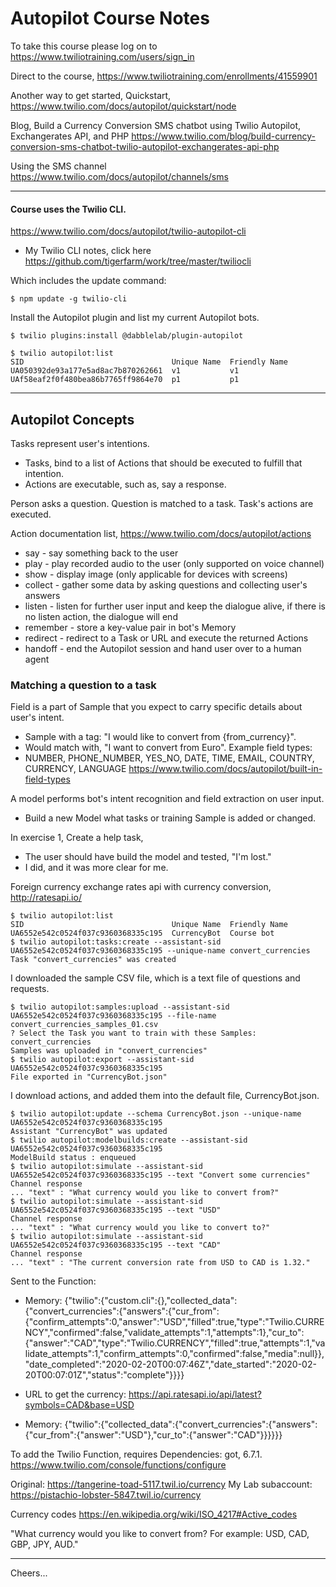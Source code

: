 # Autopilot Course Notes

To take this course please log on to https://www.twiliotraining.com/users/sign_in

Direct to the course,
https://www.twiliotraining.com/enrollments/41559901

Another way to get started, Quickstart,
https://www.twilio.com/docs/autopilot/quickstart/node

Blog, Build a Currency Conversion SMS chatbot using Twilio Autopilot, Exchangerates API, and PHP
https://www.twilio.com/blog/build-currency-conversion-sms-chatbot-twilio-autopilot-exchangerates-api-php

Using the SMS channel
https://www.twilio.com/docs/autopilot/channels/sms

--------------------------------------------------------------------------------
#### Course uses the Twilio CLI.

https://www.twilio.com/docs/autopilot/twilio-autopilot-cli

+ My Twilio CLI notes, click here
https://github.com/tigerfarm/work/tree/master/twiliocli

Which includes the update command:
````
$ npm update -g twilio-cli
````
Install the Autopilot plugin and list my current Autopilot bots.
````
$ twilio plugins:install @dabblelab/plugin-autopilot

$ twilio autopilot:list
SID                                 Unique Name  Friendly Name
UA050392de93a177e5ad8ac7b870262661  v1           v1           
UAf58eaf2f0f480bea86b7765ff9864e70  p1           p1
````

--------------------------------------------------------------------------------
## Autopilot Concepts

Tasks represent user's intentions.
+ Tasks, bind to a list of Actions that should be executed to fulfill that intention.
+ Actions are executable, such as, say a response.

Person asks a question.
Question is matched to a task.
Task's actions are executed.

Action documentation list,
https://www.twilio.com/docs/autopilot/actions
+ say - say something back to the user
+ play - play recorded audio to the user (only supported on voice channel)
+ show - display image (only applicable for devices with screens)
+ collect - gather some data by asking questions and collecting user's answers
+ listen - listen for further user input and keep the dialogue alive, if there is no listen action, the dialogue will end
+ remember - store a key-value pair in bot's Memory
+ redirect - redirect to a Task or URL and execute the returned Actions
+ handoff - end the Autopilot session and hand user over to a human agent

### Matching a question to a task

Field is a part of Sample that you expect to carry specific details about user's intent.
+ Sample with a tag: "I would like to convert from {from_currency}".
+ Would match with, "I want to convert from Euro".
Example field types:
+ NUMBER, PHONE_NUMBER, YES_NO, DATE, TIME, EMAIL, COUNTRY, CURRENCY, LANGUAGE
https://www.twilio.com/docs/autopilot/built-in-field-types

A model performs bot's intent recognition and field extraction on user input.
+ Build a new Model what tasks or training Sample is added or changed.

In exercise 1, Create a help task,
+ The user should have build the model and tested, "I'm lost."
+ I did, and it was more clear for me.

Foreign currency exchange rates api with currency conversion,
http://ratesapi.io/
````
$ twilio autopilot:list
SID                                 Unique Name  Friendly Name
UA6552e542c0524f037c9360368335c195  CurrencyBot  Course bot 
$ twilio autopilot:tasks:create --assistant-sid UA6552e542c0524f037c9360368335c195 --unique-name convert_currencies
Task "convert_currencies" was created
````
I downloaded the sample CSV file, which is a text file of questions and requests.
````
$ twilio autopilot:samples:upload --assistant-sid UA6552e542c0524f037c9360368335c195 --file-name convert_currencies_samples_01.csv
? Select the Task you want to train with these Samples:  convert_currencies
Samples was uploaded in "convert_currencies"
$ twilio autopilot:export --assistant-sid UA6552e542c0524f037c9360368335c195 
File exported in "CurrencyBot.json"
````
I download actions, and added them into the default file,  CurrencyBot.json.
````
$ twilio autopilot:update --schema CurrencyBot.json --unique-name UA6552e542c0524f037c9360368335c195
Assistant "CurrencyBot" was updated
$ twilio autopilot:modelbuilds:create --assistant-sid UA6552e542c0524f037c9360368335c195
ModelBuild status : enqueued
$ twilio autopilot:simulate --assistant-sid UA6552e542c0524f037c9360368335c195 --text "Convert some currencies"
Channel response
... "text" : "What currency would you like to convert from?"
$ twilio autopilot:simulate --assistant-sid UA6552e542c0524f037c9360368335c195 --text "USD"
Channel response
... "text" : "What currency would you like to convert to?"
$ twilio autopilot:simulate --assistant-sid UA6552e542c0524f037c9360368335c195 --text "CAD"
Channel response
... "text" : "The current conversion rate from USD to CAD is 1.32."
````
Sent to the Function:
+ Memory: {"twilio":{"custom.cli":{},"collected_data":{"convert_currencies":{"answers":{"cur_from":{"confirm_attempts":0,"answer":"USD","filled":true,"type":"Twilio.CURRENCY","confirmed":false,"validate_attempts":1,"attempts":1},"cur_to":{"answer":"CAD","type":"Twilio.CURRENCY","filled":true,"attempts":1,"validate_attempts":1,"confirm_attempts":0,"confirmed":false,"media":null}},"date_completed":"2020-02-20T00:07:46Z","date_started":"2020-02-20T00:07:01Z","status":"complete"}}}}
+ URL to get the currency:
https://api.ratesapi.io/api/latest?symbols=CAD&base=USD

+ Memory: {"twilio":{"collected_data":{"convert_currencies":{"answers":{"cur_from":{"answer":"USD"},"cur_to":{"answer":"CAD"}}}}}}

To add the Twilio Function, requires Dependencies: got, 6.7.1.
https://www.twilio.com/console/functions/configure

Original: https://tangerine-toad-5117.twil.io/currency
My Lab subaccount: https://pistachio-lobster-5847.twil.io/currency

Currency codes
https://en.wikipedia.org/wiki/ISO_4217#Active_codes

"What currency would you like to convert from? For example: USD, CAD, GBP, JPY, AUD."

--------------------------------------------------------------------------------
Cheers...
